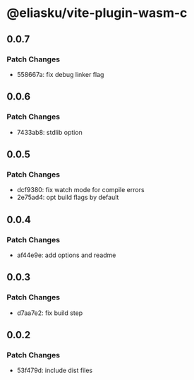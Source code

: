 # @eliasku/vite-plugin-wasm-c

## 0.0.7

### Patch Changes

- 558667a: fix debug linker flag

## 0.0.6

### Patch Changes

- 7433ab8: stdlib option

## 0.0.5

### Patch Changes

- dcf9380: fix watch mode for compile errors
- 2e75ad4: opt build flags by default

## 0.0.4

### Patch Changes

- af44e9e: add options and readme

## 0.0.3

### Patch Changes

- d7aa7e2: fix build step

## 0.0.2

### Patch Changes

- 53f479d: include dist files
